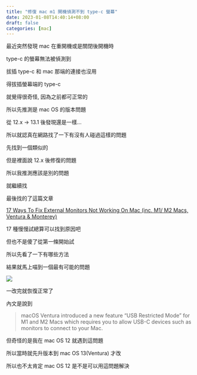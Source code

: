 ```yaml
---
title: "修復 mac m1 開機偵測不到 type-c 螢幕"
date: 2023-01-08T14:40:14+08:00
draft: false
categories: [mac]
---
```


最近突然發現 mac 在重開機或是關閉後開機時

type-c 的螢幕無法被偵測到

拔插 type-c 和 mac 那端的連接也沒用

得拔插螢幕端的 type-c

就覺得很奇怪, 因為之前都可正常的

所以先推測是 mac OS 的版本問題

從 12.x -> 13.1 後發現還是一樣...

所以就認真在網路找了一下有沒有人碰過這樣的問題

先找到一個類似的

但是裡面說 12.x 後修復的問題

所以我推測應該是別的問題

就繼續找

最後找的了這篇文章

[17 Ways To Fix External Monitors Not Working On Mac (inc. M1/ M2 Macs, Ventura & Monterey)](https://machow2.com/external-display-issues/)

17 種慢慢試總算可以找到原因吧

但也不是傻了從第一條開始試

所以先看了一下有哪些方法

結果就馬上喵到一個最有可能的問題

![](https://firebasestorage.googleapis.com/v0/b/storage-bucket-83851.appspot.com/o/logdown%2F%E6%88%AA%E5%9C%96%202023-01-08%20%E4%B8%8B%E5%8D%882.36.33.png?alt=media&token=5d8791ee-7a40-4ff2-b0d6-09ba7ea1991c)

一改完就恢復正常了

內文是說到

> macOS Ventura introduced a new feature “USB Restricted Mode” for M1 and M2 Macs which requires you to allow USB-C devices such as monitors to connect to your Mac.

但奇怪的是我在 mac OS 12 就遇到這問題

所以當時就先升版本到 mac OS 13(Ventura) 才改

所以也不太肯定 mac OS 12 是不是可以用這問題解決